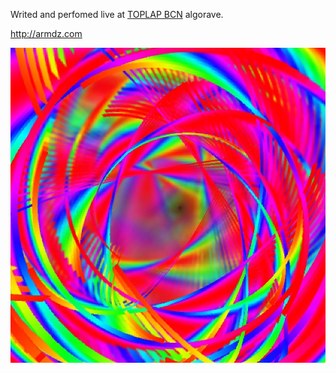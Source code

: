Writed and perfomed live at [TOPLAP BCN](https://hangar.org/es/residents/collective-residents/toplap/) algorave.





http://armdz.com


![print](image.jpg)
